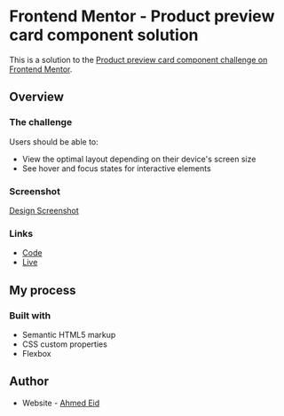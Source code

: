 # Frontend Mentor - Product preview card component solution

This is a solution to the [Product preview card component challenge on Frontend Mentor](https://www.frontendmentor.io/challenges/product-preview-card-component-GO7UmttRfa).

## Overview

### The challenge

Users should be able to:

- View the optimal layout depending on their device's screen size
- See hover and focus states for interactive elements

### Screenshot

[Design Screenshot](./Screenshot.png)

### Links

- [Code](https://github.com/ahmedEid6/product-preview-card)
- [Live](https://ahmedeid6.github.io/product-preview-card/)

## My process

### Built with

- Semantic HTML5 markup
- CSS custom properties
- Flexbox

## Author

- Website - [Ahmed Eid](https://ahmedeid6.github.io/my-portofolio/)
